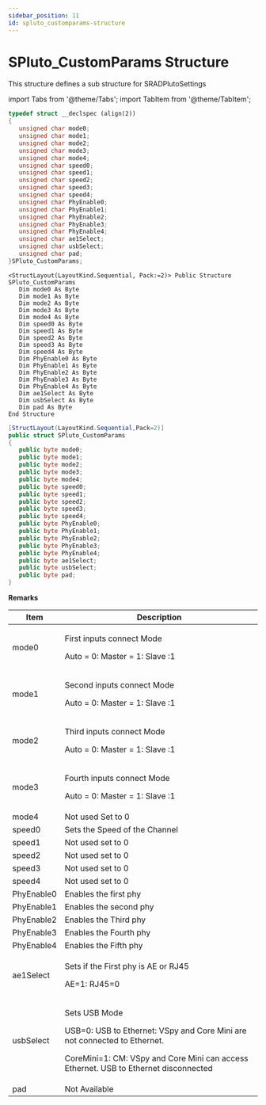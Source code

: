 ```yaml
---
sidebar_position: 11
id: spluto_customparams-structure
---
```


# SPluto_CustomParams Structure

This structure defines a sub structure for SRADPlutoSettings

import Tabs from '@theme/Tabs';
import TabItem from '@theme/TabItem';

<Tabs>
<TabItem value="cpp" label="C/C++ Declare" default>

```cpp
typedef struct __declspec (align(2))
{
   unsigned char mode0;
   unsigned char mode1;
   unsigned char mode2;
   unsigned char mode3;
   unsigned char mode4;
   unsigned char speed0;
   unsigned char speed1;
   unsigned char speed2;
   unsigned char speed3;
   unsigned char speed4;
   unsigned char PhyEnable0;
   unsigned char PhyEnable1;
   unsigned char PhyEnable2;
   unsigned char PhyEnable3;
   unsigned char PhyEnable4;
   unsigned char ae1Select;
   unsigned char usbSelect;
   unsigned char pad;
}SPluto_CustomParams;
```
</TabItem>

<TabItem value="vbnet" label="Visual Basic .NET Declare">

```vbnet
<StructLayout(LayoutKind.Sequential, Pack:=2)> Public Structure SPluto_CustomParams
   Dim mode0 As Byte
   Dim mode1 As Byte
   Dim mode2 As Byte
   Dim mode3 As Byte
   Dim mode4 As Byte
   Dim speed0 As Byte
   Dim speed1 As Byte
   Dim speed2 As Byte
   Dim speed3 As Byte
   Dim speed4 As Byte
   Dim PhyEnable0 As Byte
   Dim PhyEnable1 As Byte
   Dim PhyEnable2 As Byte
   Dim PhyEnable3 As Byte
   Dim PhyEnable4 As Byte
   Dim ae1Select As Byte
   Dim usbSelect As Byte
   Dim pad As Byte
End Structure
```
</TabItem>

<TabItem value="c#" label="C# Declare">

```csharp
[StructLayout(LayoutKind.Sequential,Pack=2)]
public struct SPluto_CustomParams
{
   public byte mode0;
   public byte mode1;
   public byte mode2;
   public byte mode3;
   public byte mode4;
   public byte speed0;
   public byte speed1;
   public byte speed2;
   public byte speed3;
   public byte speed4;
   public byte PhyEnable0;
   public byte PhyEnable1;
   public byte PhyEnable2;
   public byte PhyEnable3;
   public byte PhyEnable4;
   public byte ae1Select;
   public byte usbSelect;
   public byte pad;
}
```
</TabItem>
</Tabs>

**Remarks**

| Item       | Description                                                                                                                                                                                     |
| ---------- | ----------------------------------------------------------------------------------------------------------------------------------------------------------------------------------------------- |
| mode0      | <p>First inputs connect Mode</p><p>Auto = 0: Master = 1: Slave :1</p>                                                                                                                           |
| mode1      | <p>Second inputs connect Mode</p><p>Auto = 0: Master = 1: Slave :1</p>                                                                                                                          |
| mode2      | <p>Third inputs connect Mode</p><p>Auto = 0: Master = 1: Slave :1</p>                                                                                                                           |
| mode3      | <p>Fourth inputs connect Mode</p><p>Auto = 0: Master = 1: Slave :1</p>                                                                                                                          |
| mode4      | Not used Set to 0                                                                                                                                                                               |
| speed0     | Sets the Speed of the Channel                                                                                                                                                                   |
| speed1     | Not used set to 0                                                                                                                                                                               |
| speed2     | Not used set to 0                                                                                                                                                                               |
| speed3     | Not used set to 0                                                                                                                                                                               |
| speed4     | Not used set to 0                                                                                                                                                                               |
| PhyEnable0 | Enables the first phy                                                                                                                                                                           |
| PhyEnable1 | Enables the second phy                                                                                                                                                                          |
| PhyEnable2 | Enables the Third phy                                                                                                                                                                           |
| PhyEnable3 | Enables the Fourth phy                                                                                                                                                                          |
| PhyEnable4 | Enables the Fifth phy                                                                                                                                                                           |
| ae1Select  | <p>Sets if the First phy is AE or RJ45</p><p>AE=1: RJ45=0</p>                                                                                                                                   |
| usbSelect  | <p>Sets USB Mode</p><p>USB=0: USB to Ethernet: VSpy and Core Mini are not connected to Ethernet.</p><p>CoreMini=1: CM: VSpy and Core Mini can access Ethernet. USB to Ethernet disconnected</p> |
| pad        | Not Available                                                                                                                                                                                   |
